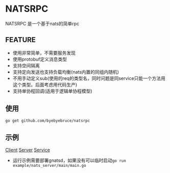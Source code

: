 # NATSRPC
NATSRPC 是一个基于nats的简单rpc

## FEATURE
* 使用非常简单，不需要服务发现
* 使用protobuf定义消息类型
* 支持空间隔离
* 支持定向发送也支持负载均衡(nats内置的同组内随机)
* 不用手动定义sub(使用的req的类型名，同时问题是同service只能一个方法用这个类型。后面考虑用代码生产)
* 支持单协程回调(适用于逻辑单协程模型)

## 使用
`go get github.com/byebyebruce/natsrpc`

## 示例
[Client](example/client/main.go)
[Server](example/server/main.go)
[Service](example/example_service.go)
* 运行示例需要部署gnatsd，如果没有可以临时启动`go run example/nats_server/main/main.go`